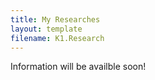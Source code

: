 ```yaml
---
title: My Researches
layout: template
filename: K1.Research
--- 
```



Information will be availble soon!
